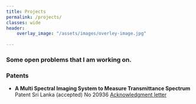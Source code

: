 ```yaml
---
title: Projects
permalink: /projects/
classes: wide
header:
    overlay_image: "/assets/images/overley-image.jpg"
    
---
```

### Some open problems that I am working on.

### Patents

- **A Multi Spectral Imaging System to Measure Transmittance Spectrum** <br/>
  Patent Sri Lanka (accepted) No 20936 [Acknowledgment letter](/assets/publications/patent.pdf)
  
